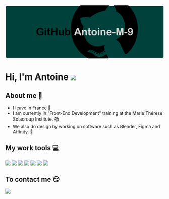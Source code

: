 <img src="https://github.com/Antoine-M-9/Antoine-M-9/blob/main/banniererGithub.png" alt="Banniere Github">

# Hi, I'm Antoine <img src="https://c.tenor.com/SNL9_xhZl9oAAAAi/waving-hand-joypixels.gif" width="30px">

## About me 👀
- I leave in France 🍞
- I am currently in "Front-End Development" training at the Marie Thérèse Solacroup Institute. 📚
- We also do design by working on software such as Blender, Figma and Affinity. 🎨

## My work tools 💻
<img src="https://img.shields.io/badge/C-00599C?style=for-the-badge&logo=c&logoColor=white"> <img src="https://img.shields.io/badge/Python-14354C?style=for-the-badge&logo=python&logoColor=white"> <img src="https://img.shields.io/badge/Dart-0175C2?style=for-the-badge&logo=dart&logoColor=white"> <img src="https://img.shields.io/badge/Flutter-02569B?style=for-the-badge&logo=flutter&logoColor=white"> <img src="https://img.shields.io/badge/JavaScript-323330?style=for-the-badge&logo=javascript&logoColor=F7DF1E"> <img src="https://img.shields.io/badge/HTML5-E34F26?style=for-the-badge&logo=html5&logoColor=white"> <img src="https://img.shields.io/badge/CSS3-1572B6?style=for-the-badge&logo=css3&logoColor=white">

## To contact me 😏
<a href="mailto:mounier.antoine123@gmail.com"><img src="https://img.shields.io/badge/Gmail-D14836?style=for-the-badge&logo=gmail&logoColor=white">
